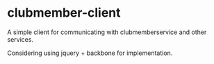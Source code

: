 clubmember-client
================

A simple client for communicating with clubmemberservice and other services.

Considering using jquery + backbone for implementation.

